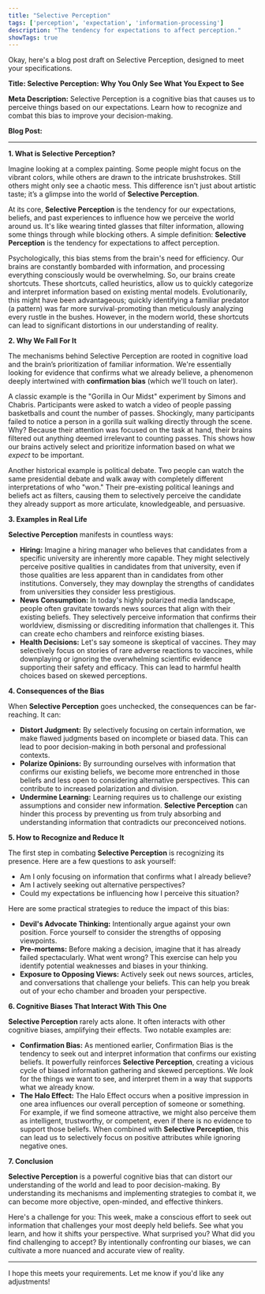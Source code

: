 ```yaml
---
title: "Selective Perception"
tags: ['perception', 'expectation', 'information-processing']
description: "The tendency for expectations to affect perception."
showTags: true
---
```


Okay, here's a blog post draft on Selective Perception, designed to meet your specifications.

**Title: Selective Perception: Why You Only See What You Expect to See**

**Meta Description:** Selective Perception is a cognitive bias that causes us to perceive things based on our expectations. Learn how to recognize and combat this bias to improve your decision-making.

**Blog Post:**

***

**1. What is Selective Perception?**

Imagine looking at a complex painting. Some people might focus on the vibrant colors, while others are drawn to the intricate brushstrokes. Still others might only see a chaotic mess. This difference isn't just about artistic taste; it’s a glimpse into the world of **Selective Perception**.

At its core, **Selective Perception** is the tendency for our expectations, beliefs, and past experiences to influence how we perceive the world around us. It's like wearing tinted glasses that filter information, allowing some things through while blocking others. A simple definition: **Selective Perception** is the tendency for expectations to affect perception.

Psychologically, this bias stems from the brain's need for efficiency. Our brains are constantly bombarded with information, and processing everything consciously would be overwhelming. So, our brains create shortcuts. These shortcuts, called heuristics, allow us to quickly categorize and interpret information based on existing mental models. Evolutionarily, this might have been advantageous; quickly identifying a familiar predator (a pattern) was far more survival-promoting than meticulously analyzing every rustle in the bushes. However, in the modern world, these shortcuts can lead to significant distortions in our understanding of reality.

**2. Why We Fall For It**

The mechanisms behind Selective Perception are rooted in cognitive load and the brain’s prioritization of familiar information. We're essentially looking for evidence that confirms what we already believe, a phenomenon deeply intertwined with **confirmation bias** (which we'll touch on later).

A classic example is the "Gorilla in Our Midst" experiment by Simons and Chabris. Participants were asked to watch a video of people passing basketballs and count the number of passes. Shockingly, many participants failed to notice a person in a gorilla suit walking directly through the scene. Why? Because their attention was focused on the task at hand, their brains filtered out anything deemed irrelevant to counting passes. This shows how our brains actively select and prioritize information based on what we *expect* to be important.

Another historical example is political debate. Two people can watch the same presidential debate and walk away with completely different interpretations of who "won." Their pre-existing political leanings and beliefs act as filters, causing them to selectively perceive the candidate they already support as more articulate, knowledgeable, and persuasive.

**3. Examples in Real Life**

**Selective Perception** manifests in countless ways:

*   **Hiring:** Imagine a hiring manager who believes that candidates from a specific university are inherently more capable. They might selectively perceive positive qualities in candidates from that university, even if those qualities are less apparent than in candidates from other institutions. Conversely, they may downplay the strengths of candidates from universities they consider less prestigious.
*   **News Consumption:** In today's highly polarized media landscape, people often gravitate towards news sources that align with their existing beliefs. They selectively perceive information that confirms their worldview, dismissing or discrediting information that challenges it. This can create echo chambers and reinforce existing biases.
*   **Health Decisions:** Let's say someone is skeptical of vaccines. They may selectively focus on stories of rare adverse reactions to vaccines, while downplaying or ignoring the overwhelming scientific evidence supporting their safety and efficacy. This can lead to harmful health choices based on skewed perceptions.

**4. Consequences of the Bias**

When **Selective Perception** goes unchecked, the consequences can be far-reaching. It can:

*   **Distort Judgment:** By selectively focusing on certain information, we make flawed judgments based on incomplete or biased data. This can lead to poor decision-making in both personal and professional contexts.
*   **Polarize Opinions:** By surrounding ourselves with information that confirms our existing beliefs, we become more entrenched in those beliefs and less open to considering alternative perspectives. This can contribute to increased polarization and division.
*   **Undermine Learning:** Learning requires us to challenge our existing assumptions and consider new information. **Selective Perception** can hinder this process by preventing us from truly absorbing and understanding information that contradicts our preconceived notions.

**5. How to Recognize and Reduce It**

The first step in combating **Selective Perception** is recognizing its presence. Here are a few questions to ask yourself:

*   Am I only focusing on information that confirms what I already believe?
*   Am I actively seeking out alternative perspectives?
*   Could my expectations be influencing how I perceive this situation?

Here are some practical strategies to reduce the impact of this bias:

*   **Devil's Advocate Thinking:** Intentionally argue against your own position. Force yourself to consider the strengths of opposing viewpoints.
*   **Pre-mortems:** Before making a decision, imagine that it has already failed spectacularly. What went wrong? This exercise can help you identify potential weaknesses and biases in your thinking.
*   **Exposure to Opposing Views:** Actively seek out news sources, articles, and conversations that challenge your beliefs. This can help you break out of your echo chamber and broaden your perspective.

**6. Cognitive Biases That Interact With This One**

**Selective Perception** rarely acts alone. It often interacts with other cognitive biases, amplifying their effects. Two notable examples are:

*   **Confirmation Bias:** As mentioned earlier, Confirmation Bias is the tendency to seek out and interpret information that confirms our existing beliefs. It powerfully reinforces **Selective Perception**, creating a vicious cycle of biased information gathering and skewed perceptions. We *look* for the things we want to see, and interpret them in a way that supports what we already know.
*   **The Halo Effect:** The Halo Effect occurs when a positive impression in one area influences our overall perception of someone or something. For example, if we find someone attractive, we might also perceive them as intelligent, trustworthy, or competent, even if there is no evidence to support those beliefs. When combined with **Selective Perception**, this can lead us to selectively focus on positive attributes while ignoring negative ones.

**7. Conclusion**

**Selective Perception** is a powerful cognitive bias that can distort our understanding of the world and lead to poor decision-making. By understanding its mechanisms and implementing strategies to combat it, we can become more objective, open-minded, and effective thinkers.

Here's a challenge for you: This week, make a conscious effort to seek out information that challenges your most deeply held beliefs. See what you learn, and how it shifts your perspective. What surprised you? What did you find challenging to accept? By intentionally confronting our biases, we can cultivate a more nuanced and accurate view of reality.
***
I hope this meets your requirements. Let me know if you'd like any adjustments!

